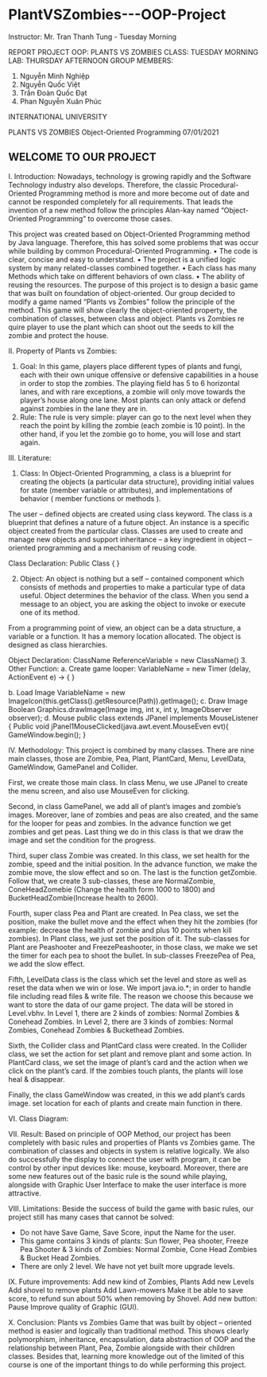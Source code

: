 # PlantVSZombies---OOP-Project
Instructor: Mr. Tran Thanh Tung - Tuesday Morning


REPORT PROJECT OOP: PLANTS VS ZOMBIES
CLASS: TUESDAY MORNING 
LAB: THURSDAY AFTERNOON 
GROUP MEMBERS:
1. Nguyễn Minh Nghiệp
2. Nguyễn Quốc Việt 
3. Trần Đoàn Quốc Đạt
4. Phan Nguyễn Xuân Phúc

 

INTERNATIONAL UNIVERSITY

PLANTS VS ZOMBIES
Object-Oriented Programming
07/01/2021

 
  WELCOME TO OUR PROJECT
-----------------------------------------------------------------------------------------------




I. Introduction:
Nowadays, technology is growing rapidly and the Software Technology industry also develops. Therefore, the classic Procedural-Oriented Programming method is more and more become out of date and cannot be responded completely for all requirements. That leads the invention of a new method follow the principles Alan-kay named “Object-Oriented Programming” to overcome those cases. 
	
This project was created based on Object-Oriented Programming method by Java language. Therefore, this has solved some problems that was occur while building by common Procedural-Oriented Programming.
•	The code is clear, concise and easy to understand.
•	The project is a unified logic system by many related-classes combined together.
•	Each class has many Methods which take on different behaviors of own class.
•	The ability of reusing the resources. 
The purpose of this project is to design a basic game that was built on foundation of object-oriented. Our group decided to modify a game named “Plants vs Zombies” follow the principle of the method. This game will show clearly the object-oriented property, the combination of classes, between class and object. Plants vs Zombies re	quire player to use the plant which can shoot out the seeds to kill the zombie and protect the house. 



II. Property of Plants vs Zombies:
1.	Goal:
In this game, players place different types of plants and fungi, each with their own unique offensive or defensive capabilities in a house in order to stop the zombies. The playing field has 5 to 6 horizontal lanes, and with rare exceptions, a zombie will only move towards the player’s house along one lane.  Most plants can only attack or defend against zombies in the lane they are in.
2.	Rule:
The rule is very simple: player can go to the next level when they reach the point by killing the zombie (each zombie is 10 point). In the other hand, if you let the zombie go to home, you will lose and start again.

III. Literature:
1.	Class:
In Object-Oriented Programming, a class is a blueprint for creating the objects (a particular data structure), providing initial values for state (member variable or attributes), and implementations of behavior ( member functions or methods ). 

The user – defined objects are created using class keyword. The class is a blueprint that defines a nature of a future object. An instance is a specific object created from the particular class. Classes are used to create and manage new objects and support inheritance – a key ingredient in object – oriented programming and a mechanism of reusing code.

Class Declaration:
Public Class <Class name> {
	<list of instance variable>
	<list of method>
}

2.	Object:
An object is nothing but a self – contained component which consists of methods and properties to make a particular type of data useful. Object determines the behavior of the class. When you send a message to an object, you are asking the object to invoke or execute one of its method.

From a programming point of view, an object can be a data structure, a variable or a function. It has a memory location allocated. The object is designed as class hierarchies.

Object Declaration:
ClassName ReferenceVariable = new ClassName()
3.	Other Function:
a.	Create game looper:
VariableName = new Timer (delay, ActionEvent e) -> {
	<list of functions>
}

b.	Load Image
VariableName = new ImageIcon(this.getClass().getResource(Path)).getImage();
c.	Draw Image
Boolean Graphics.drawImage(Image img, int x, int y, ImageObserver observer);
d.	Mouse
public class <NameClass> extends JPanel implements MouseListener {
	Public void jPanel1MouseClicked(java.awt.event.MouseEven evt){
		GameWindow.begin();
}

IV. Methodology:
This project is combined by many classes. There are nine main classes, those are Zombie, Pea, Plant, PlantCard, Menu, LevelData, GameWindow, GamePanel and Collider.

First, we create those main class. In class Menu, we use JPanel to create the menu screen, and also use MouseEven for clicking.

Second, in class GamePanel, we add all of plant’s images and zombie’s images. Moreover, lane of zombies and peas are also created, and the same for the looper for peas and zombies. In the advance function we get zombies and get peas. Last thing we do in this class is that we draw the image and set the condition for the progress.

Third, super class Zombie was created. In this class, we set health for the zombie, speed and the initial position. In the advance function, we make the zombie move, the slow effect and so on. The last is the function getZombie. Follow that, we create 3 sub-classes, these are NormalZombie, ConeHeadZomebie (Change the health form 1000 to 1800) and BucketHeadZombie(Increase health to 2600).

Fourth, super class Pea and Plant are created. In Pea class, we set the position, make the bullet move and the effect when they hit the zombies (for example: decrease the health of zombie and plus 10 points when kill zombies). In Plant class, we just set the position of it. The sub-classes for Plant are Peashooter and FreezePeashooter, in those class, we make we set the timer for each pea to shoot the bullet. In sub-classes FreezePea of Pea, we add the slow effect. 

Fifth, LevelData class is the class which set the level and store as well as reset the data when we win or lose. We import java.io.*; in order to handle file including read files & write file. The reason we choose this because we want to store the data of our game project. The data will be stored in Level.vbhv. In Level 1, there are 2 kinds of zombies: Normal Zombies & Conehead Zombies. In Level 2, there are 3 kinds of zombies: Normal Zombies, Conehead Zombies & Buckethead Zombies.

Sixth, the Collider class and PlantCard class were created. In the Collider class, we set the action for set plant and remove plant and some action. In PlantCard class, we set the image of plant’s card and the action when we click on the plant’s card. If the zombies touch plants, the plants will lose heal & disappear. 

Finally, the class GameWindow was created, in this we add plant’s cards image. set location for each of plants and create main function in there. 

VI. Class Diagram:

 

VII. Result:
Based on principle of OOP Method, our project has been completely with basic rules and properties of Plants vs Zombies game. The combination of classes and objects in system is relative logically. We also do successfully the display to connect the user with program, it can be control by other input devices like: mouse, keyboard. Moreover, there are some new features out of the basic rule is the sound while playing, alongside with Graphic User Interface to make the user interface is more attractive. 

VIII. Limitations:
Beside the success of build the game with basic rules, our project still has many cases that cannot be solved: 
- Do not have Save Game, Save Score, input the Name for the user.
 - This game contains 3 kinds of plants: Sun flower, Pea shooter, Freeze Pea Shooter & 3 kinds of Zombies: Normal Zombie, Cone Head Zombies & Bucket Head Zombies.
- There are only 2 level. We have not yet built more upgrade levels.

IX. Future improvements: 
Add new kind of Zombies, Plants
Add new Levels
Add shovel to remove plants
Add Lawn-mowers
Make it be able to save score, to refund sun about 50% when removing by Shovel.
Add new button: Pause
Improve quality of Graphic (GUI).


X. Conclusion:
Plants vs Zombies Game that was built by object – oriented method is easier and logically than traditional method. This shows clearly polymorphism, inheritance, encapsulation, data abstraction of OOP and the relationship between Plant, Pea, Zombie alongside with their children classes. Besides that, learning more knowledge out of the limited of this course is one of the important things to do while performing this project.
